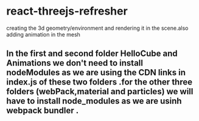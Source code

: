 # react-threejs-refresher
creating the 3d geometry/environment and rendering it in the scene.also adding animation in the mesh
## In the first and second folder HelloCube and Animations we don't need to install nodeModules as we are  using the CDN links in index.js of these two folders .for the other three folders (webPack,material and particles) we will have to install node_modules as we are usinh webpack bundler .
